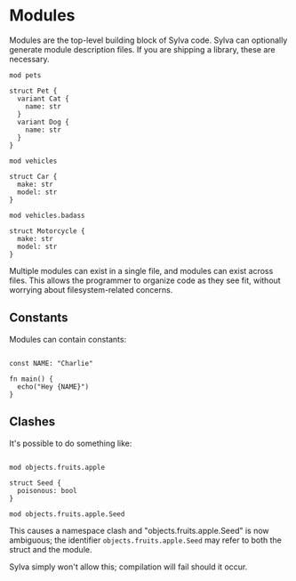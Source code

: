 # Modules

Modules are the top-level building block of Sylva code.  Sylva can optionally
generate module description files.  If you are shipping a library, these are
necessary.

```sylva
mod pets

struct Pet {
  variant Cat {
    name: str
  }
  variant Dog {
    name: str
  }
}

mod vehicles

struct Car {
  make: str
  model: str
}

mod vehicles.badass

struct Motorcycle {
  make: str
  model: str
}
```

Multiple modules can exist in a single file, and modules can exist across
files. This allows the programmer to organize code as they see fit, without
worrying about filesystem-related concerns.

## Constants

Modules can contain constants:

```sylva

const NAME: "Charlie"

fn main() {
  echo("Hey {NAME}")
}
```

## Clashes

It's possible to do something like:

```sylva

mod objects.fruits.apple

struct Seed {
  poisonous: bool
}

mod objects.fruits.apple.Seed

```

This causes a namespace clash and "objects.fruits.apple.Seed" is now ambiguous;
the identifier `objects.fruits.apple.Seed` may refer to both the struct and the
module.

Sylva simply won't allow this; compilation will fail should it occur.
